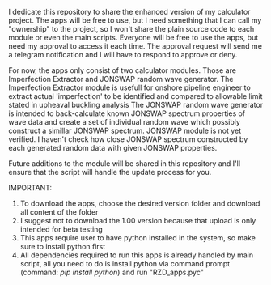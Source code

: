 I dedicate this repository to share the enhanced version of my calculator project.
The apps will be free to use, but I need something that I can call my "ownership" to the project, so I won't share the plain source code to each module or even the main scripts.
Everyone will be free to use the apps, but need my approval to access it each time. The approval request will send me a telegram notification and I will have to respond to approve or deny.

For now, the apps only consist of two calculator modules. Those are Imperfection Extractor and JONSWAP random wave generator.
The Imperfection Extractor module is usefull for onshore pipeline engineer to extract actual 'imperfection' to be identified and compared to allowable limit stated in upheaval buckling analysis
The JONSWAP random wave generator is intended to back-calculate known JONSWAP spectrum properties of wave data and create a set of individual random wave which possibly construct a simillar JONSWAP spectrum.
JONSWAP module is not yet verified. I haven't check how close JONSWAP spectrum constructed by each generated random data with given JONSWAP properties.

Future additions to the module will be shared in this repository and I'll ensure that the script will handle the update process for you.

IMPORTANT:
1. To download the apps, choose the desired version folder and download all content of the folder
2. I suggest not to download the 1.00 version because that upload is only intended for beta testing
3. This apps require user to have python installed in the system, so make sure to install python first
4. All dependencies required to run this apps is already handled by main script, all you need to do is install python via command prompt (command: *pip install python*) and run "RZD_apps.pyc"
